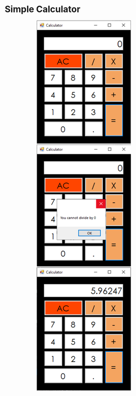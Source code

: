 # Simple Calculator

<p align="center">
  <img width="300px" src="Calculator\images\img1.png" />
  <img width="300px" src="Calculator\images\img2.png" />
  <img width="300px" src="Calculator\images\img3.png" />
</p>